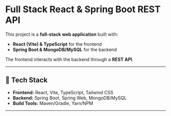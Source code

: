 # Full Stack React & Spring Boot REST API

This project is a **full-stack web application** built with:
- **React (Vite) & TypeScript** for the frontend
- **Spring Boot & MongoDB/MySQL** for the backend

The frontend interacts with the backend through a **REST API**.

---

## 🚀 Tech Stack
- **Frontend:** React, Vite, TypeScript, Tailwind CSS
- **Backend:** Spring Boot, Spring Web, MongoDB/MySQL
- **Build Tools:** Maven/Gradle, Yarn/NPM

---
